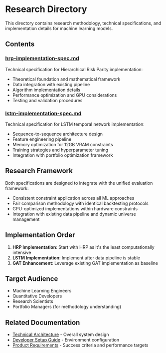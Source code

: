 # Research Directory

This directory contains research methodology, technical specifications, and implementation details for machine learning models.

## Contents

### [hrp-implementation-spec.md](./hrp-implementation-spec.md)
Technical specification for Hierarchical Risk Parity implementation:
- Theoretical foundation and mathematical framework
- Data integration with existing pipeline
- Algorithm implementation details
- Performance optimization and GPU considerations
- Testing and validation procedures

### [lstm-implementation-spec.md](./lstm-implementation-spec.md)
Technical specification for LSTM temporal network implementation:
- Sequence-to-sequence architecture design
- Feature engineering pipeline
- Memory optimization for 12GB VRAM constraints
- Training strategies and hyperparameter tuning
- Integration with portfolio optimization framework

## Research Framework

Both specifications are designed to integrate with the unified evaluation framework:
- Consistent constraint application across all ML approaches
- Fair comparison methodology with identical backtesting protocols
- GPU-optimized implementations within hardware constraints
- Integration with existing data pipeline and dynamic universe management

## Implementation Order

1. **HRP Implementation**: Start with HRP as it's the least computationally intensive
2. **LSTM Implementation**: Implement after data pipeline is stable
3. **GAT Enhancement**: Leverage existing GAT implementation as baseline

## Target Audience

- Machine Learning Engineers
- Quantitative Developers  
- Research Scientists
- Portfolio Managers (for methodology understanding)

## Related Documentation

- [Technical Architecture](../technical-architecture.md) - Overall system design
- [Developer Setup Guide](../tutorials/developer-setup-guide.md) - Environment configuration
- [Product Requirements](../prd.md) - Success criteria and performance targets